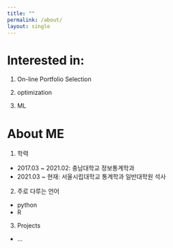 ```yaml
---
title: ""
permalink: /about/
layout: single
---
```

    
# Interested in:
1. On-line Portfolio Selection

2. optimization

3. ML

# About ME
1. 학력
  - 2017.03 ~ 2021.02: 충남대학교 정보통계학과
  - 2021.03 ~ 현재: 서울시립대학교 통계학과 일반대학원 석사

2. 주로 다루는 언어
  - python
  - R

3. Projects
  - ...
